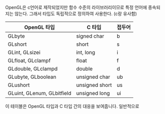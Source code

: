 OpenGL은 c언어로 제작되었지만 함수 수준의 라이브러리이므로 특정 언어에 종속되지는 않는다. 그래서 타입도 독립적으로 정의하여 사용한다. (c랑 유사함)



|OpenGL 타입|C 타입|접두어|
|---|---|---|
|GLbyte|signed char|b|
|GLshort|short|s|
|GLint, GLsizei|int, long|i|
|GLfloat, GLclampf|float|f|
|GLdouble, GLclampd|double|d|
|GLubyte, GLboolean|unsigned char|ub|
|GLushort|unsigned short|us|
|GLuint, GLenum, GLbitfield|unsigned long|ui|

이 테이블은 OpenGL 타입과 C 타입 간의 대응을 보여줍니다. 일반적으로
